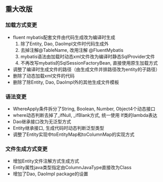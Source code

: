 ## 重大改版
### 加载方式变更
- fluent mybatis配套文件由代码生成改为编译时生成
    1. 除了Entity, Dao, DaoImpl文件时代码生成外
    2. 去掉注解@TableName, 改用注解 @FluentMybatis
    3. mybatis语法由加载时动态xml文件改为编译时静态SqlProvider文件
    4. 不再改写mybatis的SqlSessionFactoryBean, 直接使用原生加载方式
- 调整了编译时生成文件的路径（由生成文件并排路径改为entity的子路径）
- 删除了动态加载xml文件的代码
- 删除了除Entity, Dao, DaoImpl外的其他生成文件模板

### 语法变更
- WhereApply条件拆分了String, Boolean, Number, Object4个动态接口
- where动态判断去掉了_ifNull, _ifBlank方式, 统一使用 If类的lambda表达
- Dao继承接口改为无泛型方式
- Entity继承接口, 生成代码时动态判断泛型类型
- 调整了Entity实现中toEntityMap和toColumnMap的实现方式
 
### 文件生成方式变更  
- 增加Entity文件注解方式生成方式
- Entity属性java类型指定由ColumnJavaType直接改为Class
- 增加了Dao, DaoImpl package的设置

